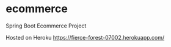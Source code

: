 # ecommerce
Spring Boot Ecommerce Project

Hosted on Heroku 
https://fierce-forest-07002.herokuapp.com/
